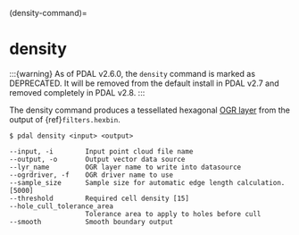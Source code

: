 (density-command)=

# density

:::{warning}
As of PDAL v2.6.0, the `density` command is marked as DEPRECATED. It will
be removed from the default install in PDAL v2.7 and removed completely in
PDAL v2.8.
:::

The density command produces a tessellated hexagonal [OGR layer] from the
output of {ref}`filters.hexbin`.

```
$ pdal density <input> <output>
```

```
--input, -i        Input point cloud file name
--output, -o       Output vector data source
--lyr_name         OGR layer name to write into datasource
--ogrdriver, -f    OGR driver name to use
--sample_size      Sample size for automatic edge length calculation. [5000]
--threshold        Required cell density [15]
--hole_cull_tolerance_area
                   Tolerance area to apply to holes before cull
--smooth           Smooth boundary output
```

[ogr layer]: http://www.gdal.org/ogr_utilities.html
